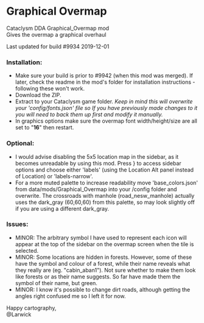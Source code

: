 # Graphical Overmap
Cataclysm DDA Graphical_Overmap mod <br>
Gives the overmap a graphical overhaul

Last updated for build #9934 2019-12-01

### Installation:
  - Make sure your build is prior to #9942 (when this mod was merged). If later, check the readme in the mod's folder for installation instructions - following these won't work.
  - Download the ZIP.
  - Extract to your Cataclysm game folder. *Keep in mind this will overwrite your 'config/fonts.json' file so If you have previously made changes to it you will need to back them up first and modify it manually.*
  - In graphics options make sure the overmap font width/height/size are all set to "**16**" then restart.
	
### Optional:
  - I would advise disabling the 5x5 location map in the sidebar, as it becomes unreadable by using this mod. Press } to access sidebar options and choose either 'labels' (using the Location Alt panel instead of Location) or 'labels-narrow'.
  - For a more muted palette to increase readability move 'base_colors.json' from data/mods/Graphical_Overmap into your /config folder and overwrite. The crossroads with manhole (road_nesw_manhole) actually uses the dark_gray (60,60,60) from this palette, so may look slightly off if you are using a different dark_gray.
	
### Issues:
  - MINOR: The arbitrary symbol I have used to represent each icon will appear at the top of the sidebar on the overmap screen when the tile is selected.
  - MINOR: Some locations are hidden in forests. However, some of these have the symbol and colour of a forest, while their name reveals what they really are (eg. "cabin_aban1"). Not sure whether to make them look like forests or as their name suggests. So far have made them the symbol of their name, but green.
  - MINOR: I know it's possible to change dirt roads, although getting the angles right confused me so I left it for now.
	
Happy cartography, <br>
@Larwick
